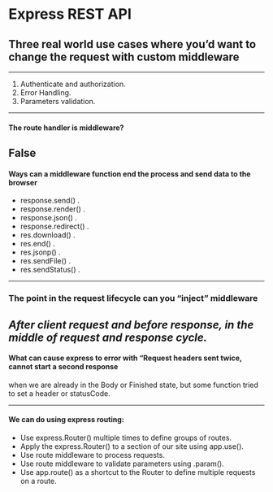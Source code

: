 # Express REST API

## Three real world use cases where you’d want to change the request with custom middleware
---------------------------------------------------------------------
1. Authenticate and authorization.
2. Error Handling.
3. Parameters validation.
-------------------------------------------------------
 #### The route handler is middleware?
 False
------------------------------------------------------------------


#### Ways can a middleware function end the process and send data to the browser
 * response.send() .
 * response.render() .
 * response.json() .
 * response.redirect() .
 * res.download() .
 * res.end() .
 *  res.jsonp() .
 * res.sendFile() .
 * res.sendStatus() . 
 --------------------------------------------

 ### The point in the request lifecycle can you “inject” middleware
 *After client request and before response, in the middle of request and response cycle.*
 ------------------------------------------------------------

  #### What can cause express to error with “Request headers sent twice, cannot start a second response
  when we are already in the Body or Finished state, but some function tried to set a header or statusCode.

-----------------------------------------------------
#### We can do using express routing:

* Use express.Router() multiple times to define groups of routes.
* Apply the express.Router() to a section of our site using app.use().
* Use route middleware to process requests.
* Use route middleware to validate parameters using .param().
* Use app.route() as a shortcut to the Router to define multiple requests on a route.






